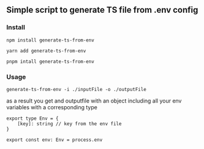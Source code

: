 ## Simple script to generate TS file from .env config

### Install
    npm install generate-ts-from-env

    yarn add generate-ts-from-env

    pnpm intall generate-ts-from-env

    
### Usage

    generate-ts-from-env -i ./inputFile -o ./outputFile


as a result you get and outputfile with an object including all your env variables with a corresponding type

    export type Env = {
        [key]: string // key from the env file
	}
    
    export const env: Env = process.env